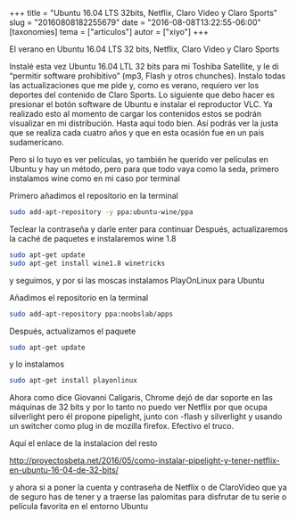 +++
title = "Ubuntu 16.04 LTS 32bits, Netflix, Claro Video y Claro Sports"
slug = "20160808182255679"
date = "2016-08-08T13:22:55-06:00"
[taxonomies]
tema = ["articulos"]
autor = ["xiyo"]
+++

El verano en Ubuntu 16.04 LTS 32 bits, Netflix, Claro Video y Claro Sports

<!-- more -->

Instalé esta vez Ubuntu 16.04 LTL 32 bits para mi Toshiba Satellite, y le di
“permitir software prohibitivo” (mp3, Flash y otros chunches). Instalo todas las
actualizaciones que me pide y, como es verano, requiero ver los deportes del
contenido de Claro Sports. Lo siguiente que debo hacer es presionar el botón
software de Ubuntu e instalar el reproductor VLC. Ya realizado esto al momento
de cargar los contenidos estos se podrán visualizar en mi distribución. Hasta
aquí todo bien. Así podrás ver la justa que se realiza cada cuatro años y que en
esta ocasión fue en un país sudamericano.

Pero si lo tuyo es ver películas, yo también he querido ver películas en Ubuntu
y hay un método, pero para que todo vaya como la seda, primero instalamos wine
como en mi caso por terminal

Primero añadimos el repositorio en la terminal

```sh
sudo add-apt-repository -y ppa:ubuntu-wine/ppa
```

Teclear la contraseña y darle enter para continuar Después, actualizaremos la
caché de paquetes e instalaremos wine 1.8

```sh
sudo apt-get update
sudo apt-get install wine1.8 winetricks
```

y seguimos, y por si las moscas instalamos PlayOnLinux para Ubuntu

Añadimos el repositorio en la terminal

```sh
sudo add-apt-repository ppa:noobslab/apps
```

Después, actualizamos el paquete

```sh
sudo apt-get update
```

y lo instalamos

```sh
sudo apt-get install playonlinux
```

Ahora como dice Giovanni Caligaris, Chrome dejó de dar soporte en las máquinas
de 32 bits y por lo tanto no puedo ver Netflix por que ocupa silverlight pero él
propone pipelight, junto con -flash y silverlight y usando un switcher como plug
in de mozilla firefox. Efectivo el truco.

Aquí el enlace de la instalacion del resto

<http://proyectosbeta.net/2016/05/como-instalar-pipelight-y-tener-netflix-en-ubuntu-16-04-de-32-bits/>

y ahora si a poner la cuenta y contraseña de Netflix o de ClaroVideo que ya de
seguro has de tener y a traerse las palomitas para disfrutar de tu serie o
película favorita en el entorno Ubuntu

